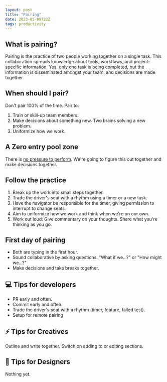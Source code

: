 ```yaml
---
layout: post
title: "Pairing"
date: 2023-05-09T22Z
tags: productivity
---
```


## What is pairing?

Pairing is the practice of two people working together on a single task. This collaboration spreads knowledge about tools, workflows, and project-specific information. Yes, only one task is being completed, but the information is disseminated amongst your team, and decisions are made together.

## When should I pair?

Don't pair 100% of the time. Pair to:

1. Train or skill-up team members.
1. Make decisions about something new. Two brains solving a new problem.
1. Uniformize how we work.

## A Zero entry pool zone

There is [no pressure to perform](/does-pair-programming-drop-your-iq). We're going to figure this out together and make decisions together.

## Follow the practice

1. Break up the work into small steps together.
1. Trade the driver's seat with a rhythm using a timer or a new task.
1. Have the navigator be responsible for the timer, giving permission to interrupt to change seats.
1. Aim to uniformize how we work and think when we're on our own.
1. Work out loud: Give commentary on your thoughts. Share what you're thinking as you go.

## First day of pairing

- Both are typing in the first hour.
- Sound collaborative by asking questions. "What if we...?" or "How might we...?"
- Make decisions and take breaks together.

## 💻 Tips for developers

- PR early and often.
- Commit early and often.
- Trade the driver's seat with a rhythm (timer, feature, failed test).
- Setup for remote pairing

## ⚡️ Tips for Creatives

Outline and write together. Switch on adding to or editing sections.

## 🎨 Tips for Designers

Nothing yet.

